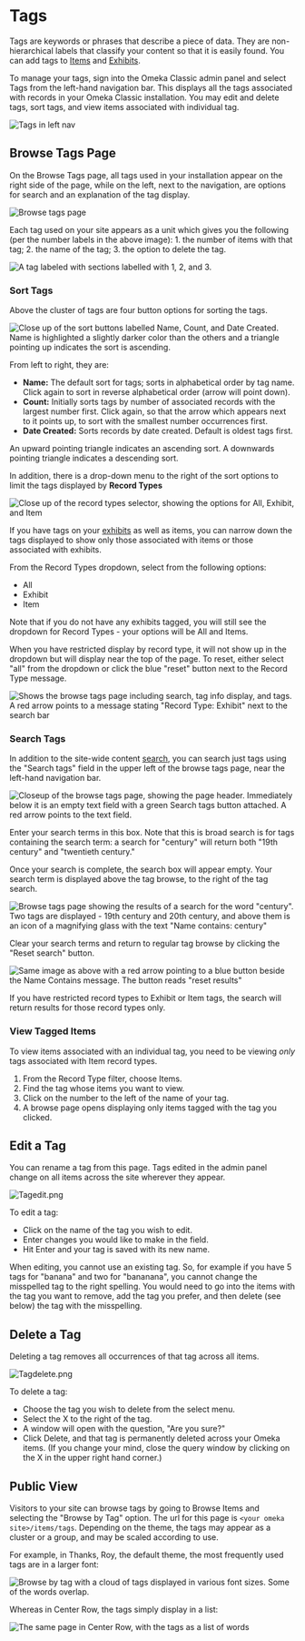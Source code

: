 # Tags

Tags are keywords or phrases that describe a piece of data. They are non-hierarchical labels that classify your content so that it is easily found. You can add tags to [Items](Items) and [Exhibits](../Plugins/ExhibitBuilder).

To manage your tags, sign into the Omeka Classic admin panel and select Tags from the left-hand navigation bar. This displays all the tags associated with records in your Omeka Classic installation. You may edit and delete tags, sort tags, and view items associated with individual tag.

![Tags in left nav](../doc_files/Tagsnav.png)

Browse Tags Page
---------------
On the Browse Tags page, all tags used in your installation appear on the right side of the page, while on the left, next to the navigation, are options for search and an explanation of the tag display.

![Browse tags page](../doc_files/tags.png)

Each tag used on your site appears as a unit which gives you the following (per the number labels in the above image): 1. the number of items with that tag; 2. the name of the tag; 3. the option to delete the tag.

![A tag labeled with sections labelled with 1, 2, and 3.](../doc_files/Tagsample.png)

### Sort Tags
Above the cluster of tags are four button options for sorting the tags. 

![Close up of the sort buttons labelled Name, Count, and Date Created. Name is highlighted a slightly darker color than the others and a triangle pointing up indicates the sort is ascending.](../doc_files/tags-sort.png)

From left to right, they are:

- **Name:** The default sort for tags; sorts in alphabetical order by tag name. Click again to sort in reverse alphabetical order (arrow will point down).
- **Count:** Initially sorts tags by number of associated records with the largest number first. Click again, so that the arrow which appears next to it points up, to sort with the smallest number occurrences first. 
- **Date Created:** Sorts records by date created. Default is oldest tags first.

An upward pointing triangle indicates an ascending sort. A downwards pointing triangle indicates a descending sort. 

In addition, there is a drop-down menu to the right of the sort options to limit the tags displayed by **Record Types**

![Close up of the record types selector, showing the options for All, Exhibit, and Item](../doc_files/tags-recordtypes.png)

If you have tags on your [exhibits](../Plugins/ExhibitBuilder) as well as items, you can narrow down the tags displayed to show only those associated with items or those associated with exhibits.

From the Record Types dropdown, select from the following options:   
- All
- Exhibit
- Item

Note that if you do not have any exhibits tagged, you will still see the dropdown for Record Types - your options will be All and Items.

When you have restricted display by record type, it will not show up in the dropdown but will display near the top of the page. To reset, either select "all" from the dropdown or click the blue "reset" button next to the Record Type message.

![Shows the browse tags page including search, tag info display, and tags. A red arrow points to a message stating "Record Type: Exhibit" next to the search bar](../doc_files/tagsrecorddisplay.png)

### Search Tags
In addition to the site-wide content [search]( ), you can search just tags using the "Search tags" field in the upper left of the browse tags page, near the left-hand navigation bar.

![Closeup of the browse tags page, showing the page header. Immediately below it is an empty text field with a green Search tags button attached. A red arrow points to the text field.](../doc_files/tagsearchbox.png)

Enter your search terms in this box. Note that this is broad search is for tags containing the search term: a search for "century" will return both "19th century" and "twentieth century."

Once your search is complete, the search box will appear empty. Your search term is displayed above the tag browse, to the right of the tag search. 

![Browse tags page showing the results of a search for the word "century". Two tags are displayed - 19th century and 20th century, and above them is an icon of a magnifying glass with the text "Name contains: century"](../doc_files/tagsearchresults.png)

Clear your search terms and return to regular tag browse by clicking the "Reset search" button. 

![Same image as above with a red arrow pointing to a blue button beside the Name Contains message. The button reads "reset results"](../doc_files/tagsearchreset.png)

If you have restricted record types to Exhibit or Item tags, the search will return results for those record types only. 

### View Tagged Items
To view items associated with an individual tag, you need to be viewing *only* tags associated with Item record types. 

1. From the Record Type filter, choose Items.
2. Find the tag whose items you want to view.
2. Click on the number to the left of the name of your tag.
3. A browse page opens displaying only items tagged with the tag you clicked.

## Edit a Tag 
You can rename a tag from this page. Tags edited in the admin panel change on all items across the site wherever they appear.

![Tagedit.png](../doc_files/Tagedit.png)

To edit a tag:

-   Click on the name of the tag you wish to edit.
-   Enter changes you would like to make in the field.
-   Hit Enter and your tag is saved with its new name.

When editing, you cannot use an existing tag. So, for example if you have 5 tags for "banana" and two for "bananana", you cannot change the misspelled tag to the right spelling. You would need to go into the items with the tag you want to remove, add the tag you prefer, and then delete (see below) the tag with the misspelling.

Delete a Tag 
-----------------------------------------------------------------
Deleting a tag removes all occurrences of that tag across all items.

![Tagdelete.png](../doc_files/Tagdelete.png)

To delete a tag:

-   Choose the tag you wish to delete from the select menu.
-   Select the X to the right of the tag.
-   A window will open with the question, "Are you sure?" 
-   Click Delete, and that tag is permanently deleted across your Omeka items. (If you change your mind, close the query window by clicking on the X in the upper right hand corner.)

Public View
--------------------
Visitors to your site can browse tags by going to Browse Items and selecting the "Browse by Tag" option. The url for this page is `<your omeka site>/items/tags`. Depending on the theme, the tags may appear as a cluster or a group, and may be scaled according to use.

For example, in Thanks, Roy, the default theme, the most frequently used tags are in a larger font:

![Browse by tag with a cloud of tags displayed in various font sizes. Some of the words overlap.](../doc_files/browsetagsP-default.png)

Whereas in Center Row, the tags simply display in a list:

![The same page in Center Row, with the tags as a list of words](../doc_files/browsetagsP-center.png)
